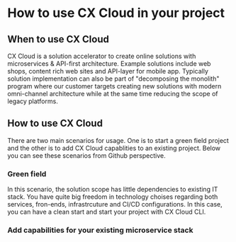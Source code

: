# How to use CX Cloud in your project

## When to use CX Cloud
CX Cloud is a solution accelerator to create online solutions with microservices & API-first architecture. 
Example solutions include web shops, content rich web sites and API-layer for mobile app. 
Typically solution implementation can also be part of "decomposing the monolith" program where our customer targets creating new solutions with modern omni-channel architecture while at the same time reducing the scope of legacy platforms.

## How to use CX Cloud
There are two main scenarios for usage. One is to start a green field project and the other is to add CX Cloud capablities to an existing project. 
Below you can see these scenarios from Github perspective. 





### Green field 
In this scenario, the solution scope has little dependencies to existing IT stack. You have quite big freedom in technology choises regarding both services, fron-ends, infrastrcuture and CI/CD configurations. 
In this case, you can have a clean start and start your project with CX Cloud CLI.


### Add capabilities for your existing microservice stack

